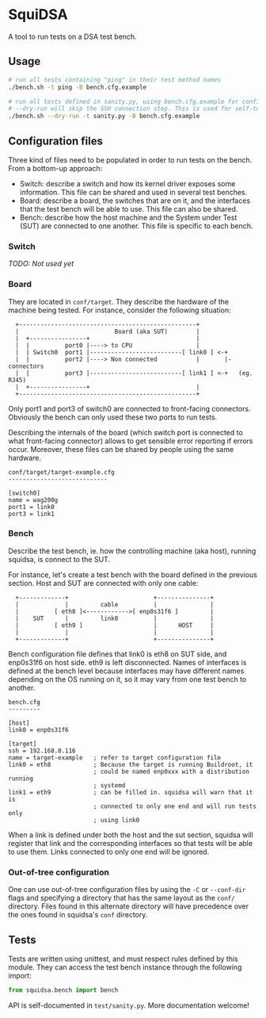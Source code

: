 # SquiDSA

A tool to run tests on a DSA test bench.


## Usage

```sh
# run all tests containing "ping" in their test method names
./bench.sh -t ping -B bench.cfg.example

# run all tests defined in sanity.py, using bench.cfg.example for configuration
# --dry-run will skip the SSH connection step. This is used for self-testing.
./bench.sh --dry-run -t sanity.py -B bench.cfg.example
```


## Configuration files

Three kind of files need to be populated in order to run tests on the bench.
From a bottom-up approach:

 * Switch: describe a switch and how its kernel driver exposes some
           information. This file can be shared and used in several test
           benches.
 * Board: describe a board, the switches that are on it, and the interfaces
          that the test bench will be able to use. This file can also be shared.
 * Bench: describe how the host machine and the System under Test (SUT) are
          connected to one another. This file is specific to each bench.

### Switch

*TODO: Not used yet*

### Board

They are located in `conf/target`. They describe the hardware of the
machine being tested. For instance, consider the following situation:

```
  +--------------------------------------------------+
  |                           Board (aka SUT)        |
  |  +----------------+                              |
  |  |          port0 |----> to CPU                  |
  |  | Switch0  port1 |--------------------------[ link0 ] <-+
  |  |          port2 |----> Non connected           |       |- connectors
  |  |          port3 |--------------------------[ link1 ] <-+   (eg. RJ45)
  |  +----------------+                              |
  +--------------------------------------------------+
```

Only port1 and port3 of switch0 are connected to front-facing connectors.
Obviously the bench can only used these two ports to run tests.

Describing the internals of the board (which switch port is connected to what
front-facing connector) allows to get sensible error reporting if errors occur.
Moreover, these files can be shared by people using the same hardware.

```
conf/target/target-example.cfg
----------------------------

[switch0]
name = wag200g
port1 = link0
port3 = link1
```

### Bench

Describe the test bench, ie. how the controlling machine (aka host), running
squidsa, is connect to the SUT.

For instance, let's create a test bench with the board defined in the previous
section. Host and SUT are connected with only one cable:

```
  +-------------+                        +---------------+
  |             |         cable          |               |
  |          [ eth8 ]<------------>[ enp0s31f6 ]         |
  |    SUT      |         link0          |               |
  |          [ eth9 ]                    |      HOST     |
  |             |                        |               |
  +-------------+                        +---------------+
```

Bench configuration file defines that link0 is eth8 on SUT side, and enp0s31f6
on host side. eth9 is left disconnected. Names of interfaces is defined at the
bench level because interfaces may have different names depending on the OS
running on it, so it may vary from one test bench to another.


```
bench.cfg
---------

[host]
link0 = enp0s31f6

[target]
ssh = 192.168.0.116
name = target-example   ; refer to target configuration file
link0 = eth8            ; Because the target is running Buildroot, it
                        ; could be named enp0xxx with a distribution running
                        ; systemd
link1 = eth9            ; can be filled in. squidsa will warn that it is
                        ; connected to only one end and will run tests only
                        ; using link0
```

When a link is defined under both the host and the sut section, squidsa will
register that link and the corresponding interfaces so that tests will be able
to use them. Links connected to only one end will be ignored.

### Out-of-tree configuration

One can use out-of-tree configuration files by using the `-C` or `--conf-dir`
flags and specifying a directory that has the same layout as the `conf/`
directory. Files found in this alternate directory will have precedence over the
ones found in squidsa's `conf` directory.


## Tests

Tests are written using unittest, and must respect rules defined by this module.
They can access the test bench instance through the following import:

```python
from squidsa.bench import bench
```

API is self-documented in `test/sanity.py`. More documentation welcome!
